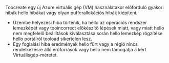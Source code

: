 Toocreate egy új Azure virtuális gép (VM) használatakor előforduló gyakori hibák hello hibákat vagy olyan pufferallokációs hibák kiépíteni.

* Üzembe helyezési hiba történik, ha hello az operációs rendszer lemezképét vagy tooincorrect előkészítő lépések miatt, vagy miatt hello nem megfelelő beállítások kiválasztása során hello lemezkép rögzítése hello portálról tooload sikertelen lesz.
* Egy foglalási hiba eredmények hello fürt vagy a régió nincs rendelkezésre álló erőforrások vagy hello nem támogatja a kért Virtuálisgép-méretet.

